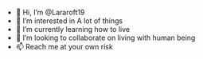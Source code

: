 - 👋 Hi, I’m @Lararoft19
- 👀 I’m interested in A lot of things
- 🌱 I’m currently learning how to live
- 💞️ I’m looking to collaborate on living with human being
- 📫 Reach me at your own risk 

<!---
Lararoft19/Lararoft19 is a ✨ special ✨ repository because its `README.md` (this file) appears on your GitHub profile.
You can click the Preview link to take a look at your changes.
--->
